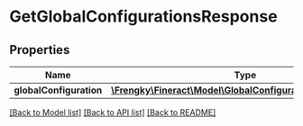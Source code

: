 # GetGlobalConfigurationsResponse

## Properties
Name | Type | Description | Notes
------------ | ------------- | ------------- | -------------
**globalConfiguration** | [**\Frengky\Fineract\Model\GlobalConfigurationPropertyData[]**](GlobalConfigurationPropertyData.md) |  | [optional] 

[[Back to Model list]](../../README.md#documentation-for-models) [[Back to API list]](../../README.md#documentation-for-api-endpoints) [[Back to README]](../../README.md)

